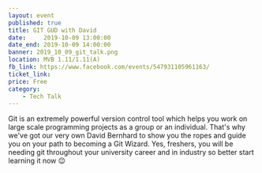 ```yaml
---
layout: event
published: true
title: GIT GUD with David
date:     2019-10-09 13:00:00
date_end: 2019-10-09 14:00:00
banner: 2019_10_09_git_talk.png
location: MVB 1.11/1.11(A)
fb_link: https://www.facebook.com/events/547931105961163/
ticket_link:
price: Free
category:
    - Tech Talk
---
```


Git is an extremely powerful version control tool which helps you work on large scale programming projects as a group or an individual.
That's why we've got our very own David Bernhard to show you the ropes and guide you on your path to becoming a Git Wizard.
Yes, freshers, you will be needing git throughout your university career and in industry so better start learning it now 😉
